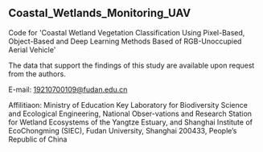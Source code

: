 ## Coastal_Wetlands_Monitoring_UAV
Code for 'Coastal Wetland Vegetation Classification Using Pixel-Based, Object-Based and Deep Learning Methods Based of RGB-Unoccupied Aerial Vehicle'

The data that support the findings of this study are available upon request from the authors.

E-mail: 19210700109@fudan.edu.cn

Affilitiaon: Ministry of Education Key Laboratory for Biodiversity Science and Ecological Engineering, 
National Obser-vations and Research Station for Wetland Ecosystems of the Yangtze Estuary, 
and Shanghai Institute of EcoChongming (SIEC), Fudan University, Shanghai 200433, People’s Republic of China


